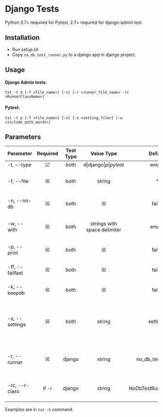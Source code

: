 # Django Tests

Python 3.7+ required for Pytest, 2.7+ required for django-admin test

## Installation

- Run setup.sh
- Copy `no_db_test_runner.py` to a django app in django project.

## Usage

#### Django Admin tests:

`tst -t d [-f <file_name>] [-n] [-r <runner_file_name> -rc <RunnerClassName>]`

#### Pytest:

`tst -t p [-f <file_name>] [-n] [-s <setting_file>] [-w <include_path_words>]`

## Parameters


|Parameter|Required|Test Type|Value Type|Default|Description|
|---------|:------:|:-------:|:--------:|:-----:|-----------|
|-t, --type|&#9745;|both|d\|django\|p\|pytest|empty|Type of test|
|-f, --file|&#9746;|both|string|*|Test file name. Script will find all `test_<file_name>.py` files|
|-n, --no-db|&#9746;|both|&#9746;|false|Disables test database and migrations|
|-w, --with|&#9746;|both|strings with space delimiter|empty|Script will find test files and filter their path with these keywords.|
|-p, --print|&#9746;|both|&#9746;|false|Print the test commands instead of running|
|-ff, --failfast|&#9746;|both|&#9746;|false|Stop the test run on the first error or failure|
|-k, --keepdb|&#9746;|both|&#9746;|false|Preserves the test database between runs|
|-s, --settings|&#9746;|both|string|settings|`settings` file name. If not provided, script will search an available `<settings_file>.py` file inside the directory.|
|-r, --runner|&#9746;|django|string|no_db_test_runner|Django Test Runner file name. Script will search an available `.py` file with that name|
|-rc, --r-class|if `-r`|django|string|NoDbTestRunnerFullPath|Django Test Runner Class name. Required to specify test runner.|



Examples are in `tst -h` command.